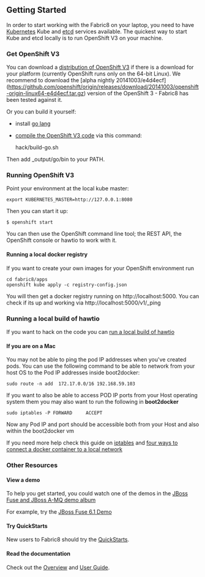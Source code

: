 ## Getting Started

In order to start working with the Fabric8 on your laptop, you need to have 
[Kubernetes](https://github.com/GoogleCloudPlatform/kubernetes) Kube and 
[etcd](https://github.com/coreos/etcd) services available. The quickest way to start Kube and etcd locally 
is to run OpenShift V3 on your machine.

### Get OpenShift V3

You can download a [distribution of OpenShift V3](https://github.com/openshift/origin/releases) if there is a download 
for your platform (currently OpenShift runs only on the 64-bit Linux). We recommend to download the [alpha nightly 20141003/e4d4ecf]
(https://github.com/openshift/origin/releases/download/20141003/openshift-origin-linux64-e4d4ecf.tar.gz) version of the
OpenShift 3 - Fabric8 has been tested against it.

Or you can build it yourself:

* install [go lang](http://golang.org/doc/install)
* [compile the OpenShift V3 code](https://github.com/jstrachan/origin/blob/master/README.md#getting-started) via this command:

    hack/build-go.sh

Then add _output/go/bin to your PATH.

### Running OpenShift V3

Point your environment at the local kube master:

    export KUBERNETES_MASTER=http://127.0.0.1:8080

Then you can start it up:

    $ openshift start

You can then use the OpenShift command line tool; the REST API, the OpenShift console or hawtio to work with it.

#### Running a local docker registry

If you want to create your own images for your OpenShift environment run

    cd fabric8/apps
    openshift kube apply -c registry-config.json

You will then get a docker registry running on http://localhost:5000. You can check if its up and working via http://localhost:5000/v1/_ping

### Running a local build of hawtio

If you want to hack on the code you can [run a local build of hawtio](https://github.com/hawtio/hawtio/blob/master/BUILDING.md#running-hawtio-against-kubernetes--openshift)

#### If you are on a Mac

You may not be able to ping the pod IP addresses when you've created pods. You can use the following command to be able to network from your host OS to the Pod IP addresses inside boot2docker:

    sudo route -n add  172.17.0.0/16 192.168.59.103

If you want to also be able to access POD IP ports from your Host operating system them you may also want to run the following in **boot2docker**

    sudo iptables -P FORWARD     ACCEPT

Now any Pod IP and port should be accessible both from your Host and also within the boot2docker vm

If you need more help check this guide on [iptables](https://www.frozentux.net/iptables-tutorial/iptables-tutorial.html) and [four ways to connect a docker container to a local network](http://blog.oddbit.com/2014/08/11/four-ways-to-connect-a-docker/)

### Other Resources

#### View a demo

To help you get started, you could watch one of the demos in the  <a class="btn btn-success" href="https://vimeo.com/album/2635012">JBoss Fuse and JBoss A-MQ demo album</a>

For example, try the <a class="btn btn-success" href="https://vimeo.com/80625940">JBoss Fuse 6.1 Demo</a>

#### Try QuickStarts

New users to Fabric8 should try the [QuickStarts](/gitbook/quickstarts.html).

#### Read the documentation

Check out the [Overview](/gitbook/overview.html) and [User Guide](/gitbook/index.html).
